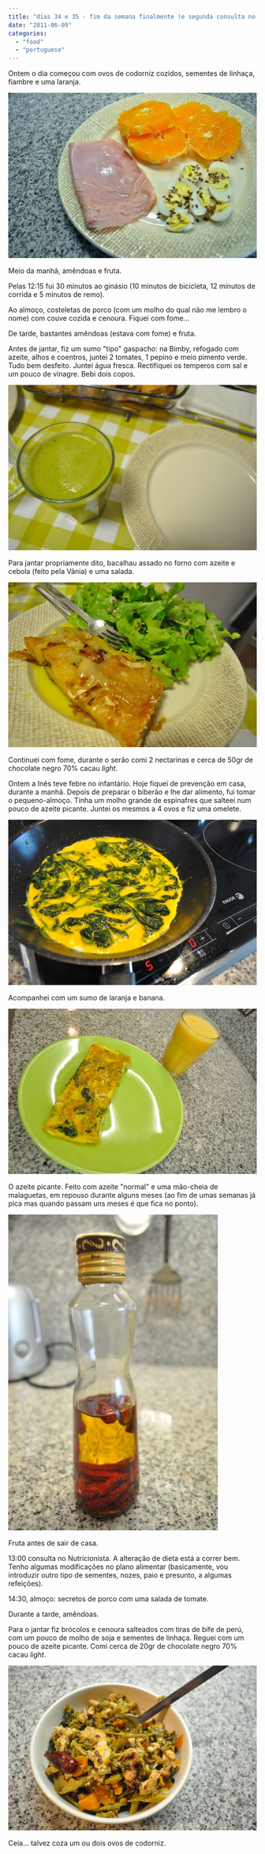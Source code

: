 ```yaml
---
title: "dias 34 e 35 - fim da semana finalmente (e segunda consulta no Nutricionista)"
date: "2011-06-09"
categories: 
  - "food"
  - "portuguese"
---
```


Ontem o dia começou com ovos de codorniz cozidos, sementes de linhaça, fiambre e uma laranja.

  

[![](images/Querida+Di+-+963.jpg)](http://4.bp.blogspot.com/-lugbHNiIII4/TfFVvrb-r2I/AAAAAAAAELM/bpN1fDjU1zI/s1600/Querida+Di+-+963.jpg)

  

Meio da manhã, amêndoas e fruta.

  

Pelas 12:15 fui 30 minutos ao ginásio (10 minutos de bicicleta, 12 minutos de corrida e 5 minutos de remo).

  

Ao almoço, costeletas de porco (com um molho do qual não me lembro o nome) com couve cozida e cenoura. Fiquei com fome...

  

De tarde, bastantes amêndoas (estava com fome) e fruta.

  

Antes de jantar, fiz um sumo "tipo" gaspacho: na Bimby, refogado com azeite, alhos e coentros, juntei 2 tomates, 1 pepino e meio pimento verde. Tudo bem desfeito. Juntei água fresca. Rectifiquei os temperos com sal e um pouco de vinagre. Bebi dois copos.

  

[![](images/Querida+Di+-+965.jpg)](http://2.bp.blogspot.com/-p1c8GnumBgc/TfFVwBAqfBI/AAAAAAAAELQ/qdcruZ0T5NA/s1600/Querida+Di+-+965.jpg)

  
Para jantar propriamente dito, bacalhau assado no forno com azeite e cebola (feito pela Vânia) e uma salada.  

[![](images/Querida+Di+-+969.jpg)](http://3.bp.blogspot.com/-Vt4i8aJy44w/TfFVw8hF1VI/AAAAAAAAELU/3mSkIflo8Eo/s1600/Querida+Di+-+969.jpg)

  

Continuei com fome, durante o serão comi 2 nectarinas e cerca de 50gr de chocolate negro 70% cacau _light_.

  

Ontem a Inês teve febre no infantário. Hoje fiquei de prevenção em casa, durante a manhã. Depois de preparar o biberão e lhe dar alimento, fui tomar o pequeno-almoço. Tinha um molho grande de espinafres que salteei num pouco de azeite picante. Juntei os mesmos a 4 ovos e fiz uma omelete. 

  

[![](images/Querida+Di+-+970.jpg)](http://2.bp.blogspot.com/-512rWp2nh98/TfFVxU4gwlI/AAAAAAAAELY/D6nuqjqI1Gc/s1600/Querida+Di+-+970.jpg)

  

Acompanhei com um sumo de laranja e banana.

  

[![](images/Querida+Di+-+975.jpg)](http://2.bp.blogspot.com/-RqCaBS4Bnuw/TfFVx3n-pGI/AAAAAAAAELc/Sulkefap6y4/s1600/Querida+Di+-+975.jpg)

  

O azeite picante. Feito com azeite "normal" e uma mão-cheia de malaguetas, em repouso durante alguns meses (ao fim de umas semanas já pica mas quando passam uns meses é que fica no ponto).

  

[![](images/Querida+Di+-+978.jpg)](http://3.bp.blogspot.com/-3eLsB73SXHc/TfFVydXSn9I/AAAAAAAAELg/l0NzVAUdpPY/s1600/Querida+Di+-+978.jpg)

  

Fruta antes de sair de casa.

  

13:00 consulta no Nutricionista. A alteração de dieta está a correr bem. Tenho algumas modificações no plano alimentar (basicamente, vou introduzir outro tipo de sementes, nozes, paio e presunto, a algumas refeições).

  

14:30, almoço: secretos de porco com uma salada de tomate.

  

Durante a tarde, amêndoas.

  

Para o jantar fiz brócolos e cenoura salteados com tiras de bife de perú, com um pouco de molho de soja e sementes de linhaça. Reguei com um pouco de azeite picante. Comi cerca de 20gr de chocolate negro 70% cacau _light_.

  

[![](images/Querida+Di+-+980.jpg)](http://4.bp.blogspot.com/-_17Wf8O_el4/TfFcovHxPSI/AAAAAAAAELo/04dtYaod1rA/s1600/Querida+Di+-+980.jpg)

  

Ceia... talvez coza um ou dois ovos de codorniz.

